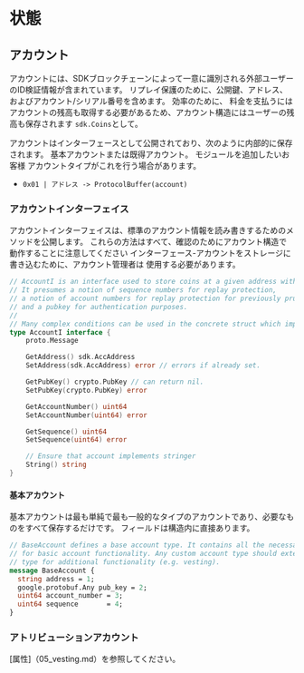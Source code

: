 # 状態

## アカウント

アカウントには、SDKブロックチェーンによって一意に識別される外部ユーザーのID検証情報が含まれています。
リプレイ保護のために、公開鍵、アドレス、およびアカウント/シリアル番号を含めます。 効率のために、
料金を支払うにはアカウントの残高も取得する必要があるため、アカウント構造にはユーザーの残高も保存されます
`sdk.Coins`として。

アカウントはインターフェースとして公開されており、次のように内部的に保存されます。
基本アカウントまたは既得アカウント。 モジュールを追加したいお客様
アカウントタイプがこれを行う場合があります。

- `0x01 | アドレス -> ProtocolBuffer(account)`

### アカウントインターフェイス

アカウントインターフェイスは、標準のアカウント情報を読み書きするためのメソッドを公開します。
これらの方法はすべて、確認のためにアカウント構造で動作することに注意してください
インターフェース-アカウントをストレージに書き込むために、アカウント管理者は
使用する必要があります。 

```go
// AccountI is an interface used to store coins at a given address within state.
// It presumes a notion of sequence numbers for replay protection,
// a notion of account numbers for replay protection for previously pruned accounts,
// and a pubkey for authentication purposes.
//
// Many complex conditions can be used in the concrete struct which implements AccountI.
type AccountI interface {
	proto.Message

	GetAddress() sdk.AccAddress
	SetAddress(sdk.AccAddress) error // errors if already set.

	GetPubKey() crypto.PubKey // can return nil.
	SetPubKey(crypto.PubKey) error

	GetAccountNumber() uint64
	SetAccountNumber(uint64) error

	GetSequence() uint64
	SetSequence(uint64) error

	// Ensure that account implements stringer
	String() string
}
```

#### 基本アカウント

基本アカウントは最も単純で最も一般的なタイプのアカウントであり、必要なものをすべて保存するだけです。
フィールドは構造内に直接あります。

```protobuf
// BaseAccount defines a base account type. It contains all the necessary fields
// for basic account functionality. Any custom account type should extend this
// type for additional functionality (e.g. vesting).
message BaseAccount {
  string address = 1;
  google.protobuf.Any pub_key = 2;
  uint64 account_number = 3;
  uint64 sequence       = 4;
}
```

### アトリビューションアカウント

[属性]（05_vesting.md）を参照してください。